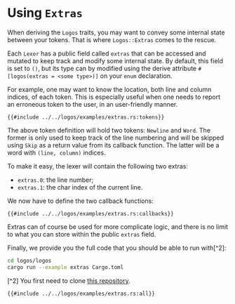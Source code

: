 # Using `Extras`

When deriving the `Logos` traits, you may want to convey some internal state
between your tokens. That is where `Logos::Extras` comes to the rescue.

Each `Lexer` has a public field called `extras` that can be accessed and
mutated to keep track and modify some internal state. By default,
this field is set to `()`, but its type can by modified using the derive
attribute `#[logos(extras = <some type>)]` on your `enum` declaration.

For example, one may want to know the location, both line and column indices,
of each token. This is especially useful when one needs to report an erroneous
token to the user, in an user-friendly manner.

```rust,no_run,noplayground
{{#include ../../logos/examples/extras.rs:tokens}}
```

The above token definition will hold two tokens: `Newline` and `Word`.
The former is only used to keep track of the line numbering and will be skipped
using `Skip` as a return value from its callback function. The latter will be
a word with `(line, column)` indices.

To make it easy, the lexer will contain the following two extras:

+ `extras.0`: the line number;
+ `extras.1`: the char index of the current line.

We now have to define the two callback functions:

```rust,no_run,noplayground
{{#include ../../logos/examples/extras.rs:callbacks}}
```

Extras can of course be used for more complicate logic, and there is no limit
to what you can store within the public `extras` field.

Finally, we provide you the full code that you should be able to run with[^2]:
```bash
cd logos/logos
cargo run --example extras Cargo.toml
```

[^2] You first need to clone [this repository](https://github.com/maciejhirsz/logos).

```rust,no_run,noplayground
{{#include ../../logos/examples/extras.rs:all}}
```

